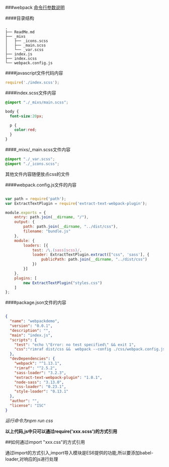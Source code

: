 ###webpack
[命令行参数说明](https://webpack.github.io/docs/cli.html#configuration-file-config-example-config-js)

####目录结构
```plain
.
├── ReadMe.md
├── _mixs
│   ├── _icons.scss
│   ├── _main.scss
│   └── _var.scss
├── index.js
├── index.scss
└── webpack.config.js

```
####javascript文件代码内容

```javascript
require('./index.scss');
```
####index.scss文件内容

```scss
@import "./_mixs/main.scss";

body {
  font-size:20px;

  p {
    color:red;
  }
}
```
####_mixs/_main.scss文件内容
```scss
@import "./_var.scss";
@import "./_icons.scss";

```

其他文件内容随便放点css的文件

####webpack.config.js文件的内容

```javascript

var path = require('path');
var ExtractTextPlugin = require('extract-text-webpack-plugin');

module.exports = {
    entry: path.join(__dirname, "/"),
    output: {
        path: path.join(__dirname, "../dist/css"),
        filename: "bundle.js"
    },
    module: {
        loaders: [{
            test: /\.(sass|scss)/,
            loader: ExtractTextPlugin.extract(["css", 'sass'], {
                publicPath: path.join(__dirname, "../dist/css")
            })
        }]
    },
    plugins: [
        new ExtractTextPlugin("styles.css")
    ]
};


```
####package.json文件的内容

```json

{
  "name": "webpackdemo",
  "version": "0.0.1",
  "description": "",
  "main": "index.js",
  "scripts": {
    "test": "echo \"Error: no test specified\" && exit 1",
    "css":"rimraf dist/css &&  webpack --config ./css/webpack.config.js"
  },
  "devDependencies": {
    "webpack": "^1.13.1",
    "rimraf": "^2.5.2",
    "sass-loader": "3.2.3",
    "extract-text-webpack-plugin": "1.0.1",
    "node-sass": "3.13.0",
    "css-loader": "0.23.1",
    "style-loader": "0.13.1"
  },
  "author": "",
  "license": "ISC"
}

```

*运行命令为npm run css*


**以上代码,js中只可以通过require('xxx.scss')的方式引用**

##如何通过import "xxx.css"的方式引用

通过import的方式引入,import导入模块是ES6提供的功能,所以要添加babel-loader,对响应的js进行处理







